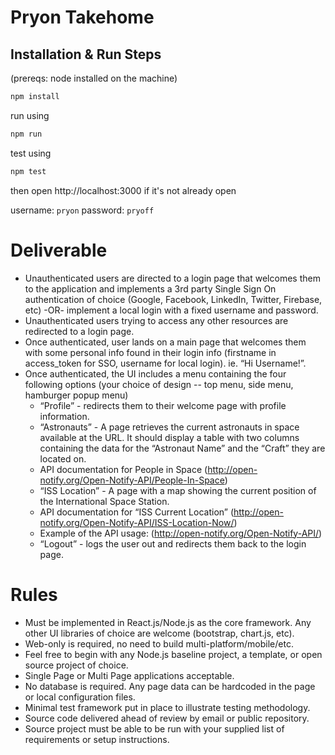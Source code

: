 # Pryon Takehome 

## Installation & Run Steps
(prereqs: node installed on the machine)
```bash
npm install
```
run using
```bash
npm run
```
test using
```bash
npm test
```
then open http://localhost:3000 if it's not already open

username: `pryon`
password: `pryoff`


# Deliverable

* Unauthenticated users are directed to a login page that welcomes them to the application and implements a 3rd party Single Sign On authentication of choice (Google, Facebook, LinkedIn, Twitter, Firebase, etc) -OR- implement a local login with a fixed username and password.
* Unauthenticated users trying to access any other resources are redirected to a login page.
* Once authenticated, user lands on a main page that welcomes them with some personal info found in their login info (firstname in access_token for SSO, username for local login).  ie. “Hi Username!”.
* Once authenticated, the UI includes a menu containing the four following options (your choice of design -- top menu, side menu, hamburger popup menu)
    * “Profile” - redirects them to their welcome page with profile information.
    * “Astronauts” - A page retrieves the current astronauts in space available at the URL.  It should display a table with two columns containing the data for the “Astronaut Name” and the “Craft” they are located on.
    * API documentation for People in Space (http://open-notify.org/Open-Notify-API/People-In-Space) 
    * “ISS Location” - A page with a map showing the current position of the International Space Station.
    * API documentation for “ISS Current Location” (http://open-notify.org/Open-Notify-API/ISS-Location-Now/)
    * Example of the API usage: (http://open-notify.org/Open-Notify-API/)
    * “Logout” - logs the user out and redirects them back to the login page.

# Rules

* Must be implemented in React.js/Node.js as the core framework.  Any other UI libraries of choice are welcome (bootstrap, chart.js, etc).
* Web-only is required, no need to build multi-platform/mobile/etc.
* Feel free to begin with any Node.js baseline project, a template, or open source project of choice.
* Single Page or Multi Page applications acceptable.
* No database is required.  Any page data can be hardcoded in the page or local configuration files.
* Minimal test framework put in place to illustrate testing methodology.
* Source code delivered ahead of review by email or public repository.
* Source project must be able to be run with your supplied list of requirements or setup instructions.
